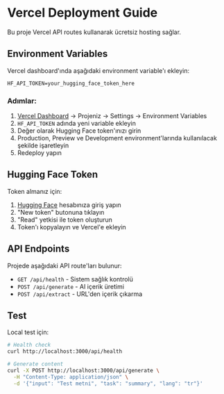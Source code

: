 # Vercel Deployment Guide

Bu proje Vercel API routes kullanarak ücretsiz hosting sağlar.

## Environment Variables

Vercel dashboard'ında aşağıdaki environment variable'ı ekleyin:

```
HF_API_TOKEN=your_hugging_face_token_here
```

### Adımlar:

1. [Vercel Dashboard](https://vercel.com/dashboard) → Projeniz → Settings → Environment Variables
2. `HF_API_TOKEN` adında yeni variable ekleyin  
3. Değer olarak Hugging Face token'ınızı girin
4. Production, Preview ve Development environment'larında kullanılacak şekilde işaretleyin
5. Redeploy yapın

## Hugging Face Token

Token almanız için:

1. [Hugging Face](https://huggingface.co/settings/tokens) hesabınıza giriş yapın
2. "New token" butonuna tıklayın
3. "Read" yetkisi ile token oluşturun
4. Token'ı kopyalayın ve Vercel'e ekleyin

## API Endpoints

Projede aşağıdaki API route'ları bulunur:

- `GET /api/health` - Sistem sağlık kontrolü
- `POST /api/generate` - AI içerik üretimi
- `POST /api/extract` - URL'den içerik çıkarma

## Test

Local test için:

```bash
# Health check
curl http://localhost:3000/api/health

# Generate content  
curl -X POST http://localhost:3000/api/generate \
  -H "Content-Type: application/json" \
  -d '{"input": "Test metni", "task": "summary", "lang": "tr"}'
```
